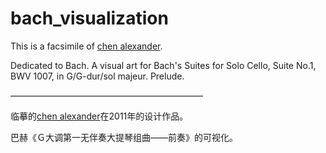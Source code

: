 # bach_visualization

This is a facsimile of [chen alexander](http://www.chenalexander.com/).

Dedicated to Bach. A visual art for Bach's Suites for Solo Cello, Suite No.1, BWV 1007, in G/G-dur/sol majeur. Prelude.

——————————————————————

临摹的[chen alexander](http://www.chenalexander.com/)在2011年的设计作品。

巴赫《Ｇ大调第一无伴奏大提琴组曲——前奏》的可视化。
